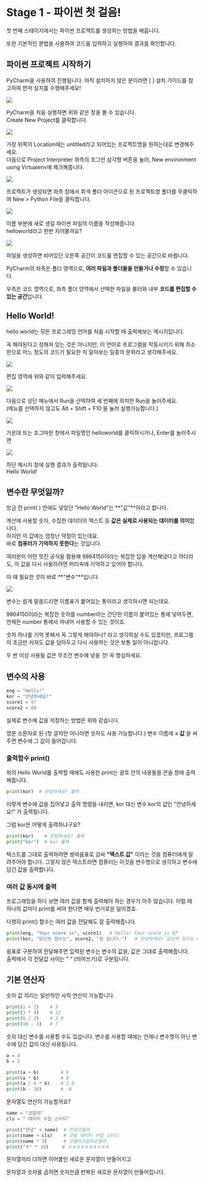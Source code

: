# Stage 1 - 파이썬 첫 걸음!

첫 번째 스테이지에서는 파이썬 프로젝트를 생성하는 방법을 배웁니다. 

또한 기본적인 문법을 사용하여 코드를 입력하고 실행하여 결과를 확인합니다.

## 파이썬 프로젝트 시작하기

PyCharm을 사용하여 진행됩니다. 아직 설치하지 않은 분이라면 \[ \] 설치 가이드를 참고하여 먼저 설치를 수행해주세요!

![](../.gitbook/assets/image%20%2815%29.png)

PyCharm을 처음 실행하면 위와 같은 창을 볼 수 있습니다.  
Create New Project를 클릭합니다.



![](../.gitbook/assets/image%20%2821%29.png)

가장 위쪽의 Location에는 untitled라고 되어있는 프로젝트명을 원하는대로 변경해주세요.  
다음으로 Project Interpreter 좌측의 조그만 삼각형 버튼을 눌러, New environment using Virtualenv에 체크해줍니다.



![](../.gitbook/assets/image%20%2855%29.png)

프로젝트가 생성되면 좌측 창에서 회색 폴더 아이콘으로 된 프로젝트명 폴더를 우클릭하여 New &gt; Python File을 클릭합니다.



![](../.gitbook/assets/image%20%2820%29.png)

이름 부분에 새로 생길 파이썬 파일의 이름을 작성해줍니다.  
helloworld라고 한번 지어볼까요?

![](../.gitbook/assets/image%20%2856%29.png)

파일을 생성하면 비어있던 오른쪽 공간이 코드를 편집할 수 있는 공간으로 바뀝니다.

PyCharm의 좌측은 폴더 영역으로, **여러 파일과 폴더들을 만들거나 수정**할 수 있습니다.

 우측은 코드 영역으로, 좌측 폴더 영역에서 선택한 파일을 불러와 내부 **코드를 편집할 수 있는 공간**입니다.



## Hello World!

hello world는 모든 프로그래밍 언어를 처음 시작할 때 출력해보는 메시지입니다.

꼭 해야된다고 정해져 있는 것은 아니지만, 이 언어로 프로그램을 작동시키기 위해 최소한으로 어느 정도의 코드가 필요한 지 알아보는 일종의 문화라고 생각해주세요.

![](../.gitbook/assets/image%20%2834%29.png)

편집 영역에 위와 같이 입력해주세요.

![](../.gitbook/assets/image%20%2851%29.png)

다음으로 상단 메뉴에서 Run을 선택하여 세 번째에 위치한 Run을 눌러주세요.  
\(메뉴를 선택하지 않고도 Alt + Shift + F10 을 눌러 실행가능합니다.\)

![](../.gitbook/assets/image%20%2842%29.png)

가운데 뜨는 조그마한 창에서 파일명인 helloworld를 클릭하시거나, Enter를 눌러주시면

![](../.gitbook/assets/image%20%2810%29.png)

하단 메시지 창에 실행 결과가 출력됩니다.   
Hello World!



## 변수란 무엇일까?

방금 전 print\( \) 안에도 넣었던 "Hello World"는 **"값"**이라고 합니다.

계산에 사용할 숫자, 수집한 데이터의 텍스트 등 **값은 실제로 사용되는 데이터를 의미**합니다.  
하지만 이 값에는 엄청난 약점이 있는데요.   
바로 **컴퓨터가 기억하지 못한다**는 것입니다. 

여러분이 어떤 멋진 공식을 활용해 9864150이라는 복잡한 답을 계산해냈다고 하더라도, 이 값을 다시 사용하려면 머리속에 기억하고 있어야 합니다. 

이 때 필요한 것이 바로 **"변수"**입니다. 

![](../.gitbook/assets/image%20%2811%29.png)

변수는 쉽게 말씀드리면 이름표가 붙어있는 통이라고 생각하시면 되는데요.

9864150이라는 복잡한 숫자를 number라는 간단한 이름이 붙어있는 통에 넣어두면, 언제든 number 통에서 꺼내어 사용할 수 있는 것이죠.

숫자 하나를 기억 못해서 꼭 그렇게 해야하나? 라고 생각하실 수도 있겠지만, 프로그램이 조금만 커져도 값을 담아두고 다시 사용하는 것은 보통 일이 아니랍니다.

두 번 이상 사용될 값은 무조건 변수에 넣을 것! 꼭 명심하세요.



## 변수의 사용

```python
eng = "Hello!"
kor = "안녕하세요!"
score1 = 97
score2 = 88
```

실제로 변수에 값을 저장하는 방법은 위와 같습니다.

영문 소문자로 된 \(첫 글자만 아니라면 숫자도 사용 가능합니다.\) 변수 이름에  **= 값** 을 써주면 변수에 그 값이 들어갑니다.



### 출력함수 print\(\)

위의 Hello World를 출력할 때에도 사용한 print는 괄호 안의 내용들을 콘솔 창에 출력해줍니다.

```python
print(kor)  # 안녕하세요! 출력
```

이렇게 변수에 값을 집어넣고 출력 명령을 내리면, kor 대신 변수 kor의 값인 "안녕하세요!" 가 출력됩니다.

그럼 kor은 어떻게 출력하냐구요?

```python
print(kor)    # 안녕하세요! 출력
print("kor")  # kor 출력
```

텍스트를 그대로 출력하려면 쌍따옴표로 감싸 **"텍스트 값"** 이라는 것을 컴퓨터에게 알려주어야 합니다. 그렇지 않은 텍스트라면 컴퓨터는 이것을 변수명으로 생각하고 변수에 담긴 값을 출력합니다.



### 여러 값 동시에 출력

프로그래밍을 하다 보면 여러 값을 함께 출력해야 하는 경우가 아주 많습니다. 이럴 때 하나의 값마다 print를 써야 한다면 매우 번거로운 일이겠죠.

다행히 print\(\) 함수는 여러 값을 전달해도 잘 출력해줍니다.

```python
print(eng, "Your score is", score1)   # Hello! Your score is 97
print(kor, "당신의 점수는", score2, "점 입니다.")   # 안녕하세요! 당신의 점수는 88 점 입니다.
```

쉼표로 구분하여 전달해주면 입력된 변수는 변수의 값을, 값은 그대로 출력해줍니다.  
출력에서 각 전달값 사이는 " " \(띄어쓰기\)로 구분됩니다.



## 기본 연산자

숫자 값 끼리는 일반적인 사칙 연산이 가능합니다.

```python
print(1 + 2)    # 3
print(3 * 4)    # 12
print(6 / 2)    # 3.0
print(10 - 3)   # 7
```



숫자 대신 변수를 사용할 수도 있습니다. 변수를 사용할 때에는 언제나 변수명이 아닌 변수에 담긴 값이 대신 사용됩니다.

```python
a = 4
b = 2

print(a + b)        # 6
print(a * b)        # 8
print(a / 4 * b)    # 2.0
print(b - 10)       # -6
```



문자열도 연산이 가능할까요?

```python
name = "코알라"
cls = " 데이터 수집 스터디"

print("안녕" + name)  # 안녕코알라
print(name + cls)    # 코알 데이터 수집 스터디
print(name * 3)      # 코알라코알라코알라
print("ㅎ" * 10)     # ㅎㅎㅎㅎㅎㅎㅎㅎㅎㅎ
```

문자열끼리 더하면 이어붙인 새로운 문자열이 만들어지고

문자열과 숫자를 곱하면 숫자만큼 반복된 새로운 문자열이 만들어집니다.

